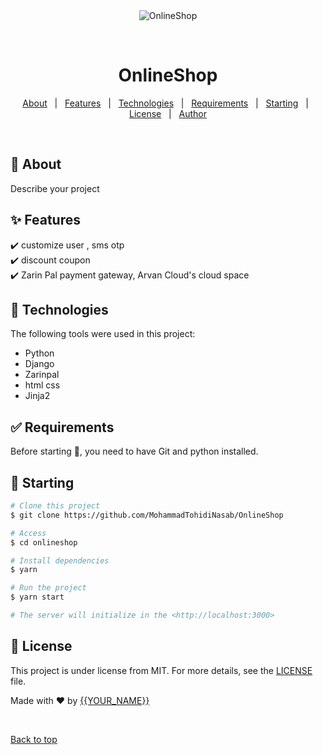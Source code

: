 <div align="center" id="top"> 
  <img src="./.github/app.gif" alt="OnlineShop" />

  &#xa0;

  <!-- <a href="https://onlineshop.netlify.app">Demo</a> -->
</div>

<h1 align="center">OnlineShop</h1>


</p>

<!-- Status -->

<!-- <h4 align="center"> 
	🚧  OnlineShop 🚀 Under construction...  🚧
</h4> 

<hr> -->

<p align="center">
  <a href="#dart-about">About</a> &#xa0; | &#xa0; 
  <a href="#sparkles-features">Features</a> &#xa0; | &#xa0;
  <a href="#rocket-technologies">Technologies</a> &#xa0; | &#xa0;
  <a href="#white_check_mark-requirements">Requirements</a> &#xa0; | &#xa0;
  <a href="#checkered_flag-starting">Starting</a> &#xa0; | &#xa0;
  <a href="#memo-license">License</a> &#xa0; | &#xa0;
  <a href="https://github.com/{{YOUR_GITHUB_USERNAME}}" target="_blank">Author</a>
</p>

<br>

## :dart: About ##

Describe your project

## :sparkles: Features ##

:heavy_check_mark: customize user , sms otp\
:heavy_check_mark: discount coupon \
:heavy_check_mark: Zarin Pal payment gateway, Arvan Cloud's cloud space  

## :rocket: Technologies ##

The following tools were used in this project:

- Python
- Django
- Zarinpal
- html css
- Jinja2

## :white_check_mark: Requirements ##

Before starting :checkered_flag:, you need to have Git and python installed.

## :checkered_flag: Starting ##

```bash
# Clone this project
$ git clone https://github.com/MohammadTohidiNasab/OnlineShop

# Access
$ cd onlineshop

# Install dependencies
$ yarn

# Run the project
$ yarn start

# The server will initialize in the <http://localhost:3000>
```

## :memo: License ##

This project is under license from MIT. For more details, see the [LICENSE](LICENSE.md) file.


Made with :heart: by <a href="https://github.com/{{YOUR_GITHUB_USERNAME}}" target="_blank">{{YOUR_NAME}}</a>

&#xa0;

<a href="#top">Back to top</a>
